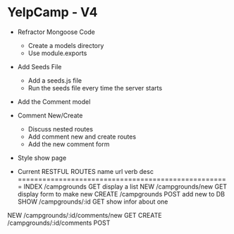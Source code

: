 # YelpCamp - V4
* Refractor Mongoose Code
	* Create a models directory
	* Use module.exports
* Add Seeds File
	* Add a seeds.js file
	* Run the seeds file every time the server starts
* Add the Comment model
* Comment New/Create
	* Discuss nested routes
	* Add comment new and create routes
	* Add the new comment form
* Style show page

	
* Current RESTFUL ROUTES
name     url              verb    desc
====================================================
INDEX   /campgrounds      GET     display a list
NEW     /campgrounds/new  GET     display form to make new
CREATE  /campgrounds      POST    add new to DB
SHOW    /campgrounds/:id  GET     show infor about one

NEW     /campgrounds/:id/comments/new     GET
CREATE  /campgrounds/:id/comments         POST   